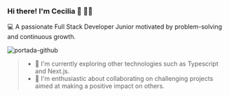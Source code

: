 ### **Hi there! I'm Cecilia** 👋 :woman_technologist:

:computer: A passionate Full Stack Developer Junior motivated by problem-solving and continuous growth.

![portada-github](https://github.com/Ceciliaugarte/Ceciliaugarte/assets/145774575/5d1c156b-9179-4fbb-9441-ceae9ceba728)

> - 🌱 I'm currently exploring other technologies such as Typescript and Next.js.
> - 💞️ I'm enthusiastic about collaborating on challenging projects aimed at making a positive impact on others.

